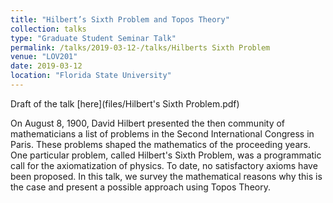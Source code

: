 ```yaml
---
title: "Hilbert’s Sixth Problem and Topos Theory"
collection: talks
type: "Graduate Student Seminar Talk"
permalink: /talks/2019-03-12-/talks/Hilberts Sixth Problem
venue: "LOV201"
date: 2019-03-12
location: "Florida State University"
---
```


Draft of the talk [here](files/Hilbert's Sixth Problem.pdf)

On August 8, 1900, David Hilbert presented the then community of mathematicians a list of problems in the Second International Congress in Paris. These problems shaped the mathematics of the proceeding years. One particular problem, called Hilbert&apos;s Sixth Problem, was a programmatic call for the axiomatization of physics. To date, no satisfactory axioms have been proposed. In this talk, we survey the mathematical reasons why this is the case and present a possible approach using Topos Theory.
